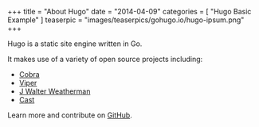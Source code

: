 +++
title = "About Hugo"
date = "2014-04-09"
categories = [
    "Hugo Basic Example"
]
teaserpic =   "images/teaserpics/gohugo.io/hugo-ipsum.png"
+++

Hugo is a static site engine written in Go.


It makes use of a variety of open source projects including:

* [Cobra](https://github.com/spf13/cobra)
* [Viper](https://github.com/spf13/viper)
* [J Walter Weatherman](https://github.com/spf13/jWalterWeatherman)
* [Cast](https://github.com/spf13/cast)

Learn more and contribute on [GitHub](https://github.com/gohugoio).

